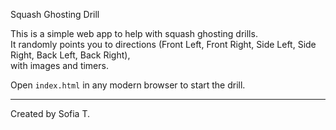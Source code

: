  Squash Ghosting Drill

This is a simple web app to help with squash ghosting drills.  
It randomly points you to directions (Front Left, Front Right, Side Left, Side Right, Back Left, Back Right),  
with images and timers.

Open `index.html` in any modern browser to start the drill.

---

Created by Sofia T.

